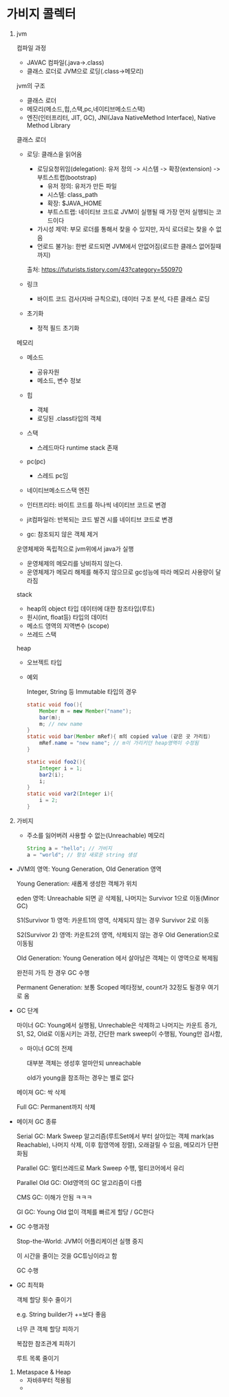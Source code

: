 # 가비지 콜렉터

1. jvm

    컴파일 과정

    - JAVAC 컴파일(.java->.class)
    - 클래스 로더로 JVM으로 로딩(.class->메모리)

    jvm의 구조

    - 클래스 로더
    - 메모리(메소드,힙,스택,pc,네이티브메소드스택)
    - 엔진(인터프리터, JIT, GC), JNI(Java NativeMethod Interface), Native Method Library

    클래스 로더

    - 로딩: 클래스을 읽어옴

        - 로딩요청위임(delegation): 유저 정의 -> 시스템 -> 확장(extension) -> 부트스트랩(bootstrap)
            - 유저 정의: 유저가 만든 파일
            - 시스템: class_path
            - 확장: $JAVA_HOME
            - 부트스트랩: 네이티브 코드로 JVM이 실행될 때 가장 먼저 실행되는 코드이다
        - 가시성 제약: 부모 로더를 통해서 찾을 수 있지만, 자식 로더로는 찾을 수 없음
        - 언로드 불가능: 한번 로드되면 JVM에서 안없어짐(로드한 클래스 없어질때 까지)

        출처: https://futurists.tistory.com/43?category=550970
    - 링크

        - 바이트 코드 검사(자바 규칙으로), 데이터 구조 분석, 다른 클래스 로딩
    - 초기화

      - 정적 필드 초기화

    메모리

      - 메소드

          - 공유자원
          - 메소드, 변수 정보
      - 힙

          - 객체
          - 로딩된 .class타입의 객체
      - 스택

          - 스레드마다 runtime stack 존재

      - pc(pc)
        
          - 스레드 pc임

      - 네이티브메소드스택
    엔진
      - 인터프리터: 바이트 코드를 하나씩 네이티브 코드로 변경
      - jit컴파일러: 반복되는 코드 발견 시를 네이티브 코드로 변경
      - gc: 참조되지 않은 객체 제거

    운영체제와 독립적으로 jvm위에서 java가 실행

    - 운영체제의 메모리를 낭비하지 않는다.
    - 운영체제가 메모리 해제를 해주지 않으므로 gc성능에 따라 메모리 사용량이 달라짐

    stack

    - heap의 object 타입 데이터에 대한 참조타입(루트)
    - 원시(int, float등) 타입의 데이터
    - 메소드 영역의 지역변수 (scope)
    - 쓰레드 스택

    heap

    - 오브젝트 타입
    - 예외

        Integer, String 등 Immutable 타입의 경우

        ```java
        static void foo(){
        	Member m = new Member("name");
        	bar(m);
        	m; // new name
        }
        static void bar(Member mRef){ m의 copied value (같은 곳 가리킴)
        	mRef.name = "new name"; // m이 가리키던 heap영역이 수정됨
        }
        ```

        ```java
        static void foo2(){
        	Integer i = 1;
        	bar2(i);
        	i;
        }
        static void var2(Integer i){
        	i = 2;
        }
        ```

2. 가비지
    - 주소를 잃어버려 사용할 수 없는(Unreachable) 메모리

        ```java
        String a = "hello"; // 가비지
        a = "world"; // 항상 새로운 string 생성
        ```

- JVM의 영역: Young Generation, Old Generation 영역

    Young Generation: 새롭게 생성한 객체가 위치

    eden 영역: Unreachable 되면 곧 삭제됨, 나머지는 Survivor 1으로 이동(Minor GC)

    S1(Survivor 1) 영역: 카운트1의 영역, 삭제되지 않는 경우 Survivor 2로 이동

    S2(Survivor 2) 영역: 카운트2의 영역, 삭제되지 않는 경우 Old Generation으로 이동됨

    Old Generation: Young Generation 에서 살아남은 객체는 이 영역으로 복제됨

    완전히 가득 찬 경우 GC  수행

    Permanent Generation: 보통 Scoped 메타정보, count가 32정도 될경우 여기로 옴

- GC 단계

    마이너 GC: Young에서 실행됨, Unrechable은 삭제하고 나머지는 카운트 증가, S1, S2, Old로 이동시키는 과정, 간단한 mark sweep이 수행됨, Young만 검사함, 

    - 마이너 GC의 전제

        대부분 객체는 생성후 얼마안되 unreachable

        old가 young을 참조하는 경우는 별로 없다

    메이져 GC: 싹 삭제

    Full GC: Permanent까지 삭제

- 메이저 GC 종류

    Serial GC: Mark Sweep 알고리즘(루트Set에서 부터 살아있는 객체 mark(as Reachable), 나머지 삭제, 이후 힙영역에 정렬), 오래걸릴 수 있음, 메모리가 단편화됨 

    Parallel GC: 멀티쓰레드로 Mark Sweep 수행, 멀티코어에서 유리

    Parallel Old GC: Old영역의 GC 알고리즘이 다름

    CMS GC: 이해가 안됨 ㅋㅋㅋ

    GI GC: Young Old 없이 객체를 빠르게 할당 / GC한다

- GC 수행과정

    Stop-the-World: JVM이 어플리케이션 실행 중지

    이 시간을 줄이는 것을 GC튜닝이라고 함

    GC 수행

- GC 최적화

    객체 할당 횟수 줄이기

    e.g. String builder가 +=보다 좋음

    너무 큰 객체 할당 피하기

    복잡한 참조관계 피하기

    루트 목록 줄이기

1. Metaspace & Heap
    - 자바8부터 적용됨
    -